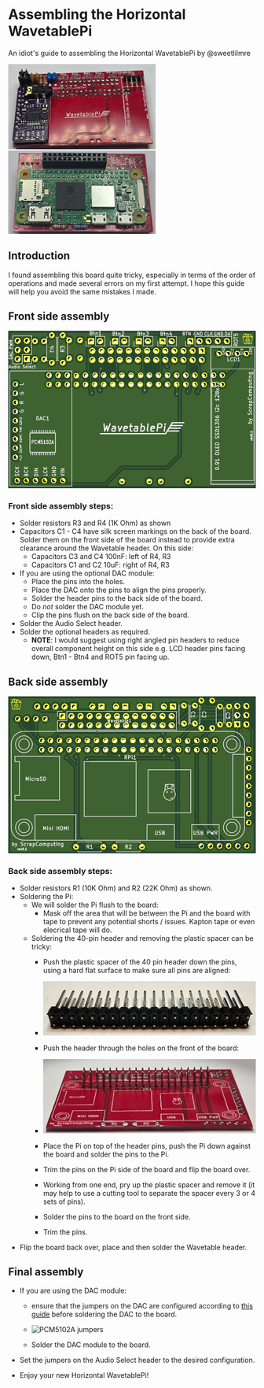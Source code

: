 # Assembling the Horizontal WavetablePi

An idiot's guide to assembling the Horizontal WavetablePi by @sweetlilmre

<img src='img/finished_front_side.PNG' alt='WavetablePi completed, front side' width=300>

<img src='img/finished_back_side.PNG' alt='WavetablePi completed, front side' width=300>

## Introduction

I found assembling this board quite tricky, especially in terms of the order of operations and made several errors on my first attempt. I hope this guide will help you avoid the same mistakes I made.

## Front side assembly

<img src='img/WavetablePiHoriz_build_front.png' alt='WavetablePi PCB Front' height=auto width=auto>

### Front side assembly steps:

- Solder resistors R3 and R4 (1K Ohm) as shown
- Capacitors C1 - C4 have silk screen markings on the back of the board. Solder them on the front side of the board instead to provide extra clearance around the Wavetable header. On this side:
  - Capacitors C3 and C4 100nF: left of R4, R3
  - Capacitors C1 and C2 10uF: right of R4, R3
- If you are using the optional DAC module:
    - Place the pins into the holes.
    - Place the DAC onto the pins to align the pins properly.
    - Solder the header pins to the back side of the board.
    - Do *not* solder the DAC module yet.
  - Clip the pins flush on the back side of the board.
- Solder the Audio Select header.
- Solder the optional headers as required.
  - **NOTE**: I would suggest using right angled pin headers to reduce overall component height on this side e.g. LCD header pins facing down, Btn1 - Btn4 and ROT5 pin facing up.

## Back side assembly

<img src='img/WavetablePiHoriz_build_back.png' alt='WavetablePi PCB Back' height=auto width=auto>

### Back side assembly steps:

- Solder resistors R1 (10K Ohm) and R2 (22K Ohm) as shown.
- Soldering the Pi:
  - We will solder the Pi flush to the board:
    - Mask off the area that will be between the Pi and the board with tape to prevent any potential shorts / issues. Kapton tape or even elecrical tape will do.
  - Soldering the 40-pin header and removing the plastic spacer can be tricky:
    - Push the plastic spacer of the 40 pin header down the pins, using a hard flat surface to make sure all pins are aligned:

    - <img src='img/flat_pins.png' alt='Flattened 40 pin header'>

    - Push the header through the holes on the front of the board:

    - <img src='img/pins_through_board.PNG' alt='Flattened 40 pin header'>

    - Place the Pi on top of the header pins, push the Pi down against the board and solder the pins to the Pi.
    - Trim the pins on the Pi side of the board and flip the board over.
    - Working from one end, pry up the plastic spacer and remove it (it may help to use a cutting tool to separate the spacer every 3 or 4 sets of pins).
    - Solder the pins to the board on the front side.
    - Trim the pins.
- Flip the board back over, place and then solder the Wavetable header.


## Final assembly

- If you are using the DAC module:
  - ensure that the jumpers on the DAC are configured according to [this guide](https://github.com/dwhinham/mt32-pi/wiki/GY-PCM5102-DAC-module) before soldering the DAC to the board.

  - <img src='https://github.com/dwhinham/mt32-pi/wiki/images/gypcm5102_jumpers.png' alt='PCM5102A jumpers' height=200 width=auto>

  - Solder the DAC module to the board.

- Set the jumpers on the Audio Select header to the desired configuration.

- Enjoy your new Horizontal WavetablePi!
